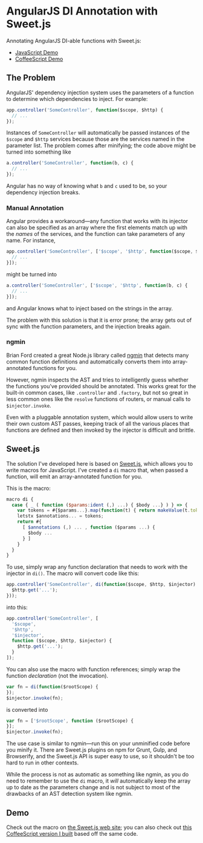 AngularJS DI Annotation with Sweet.js
=====================================

Annotating AngularJS DI-able functions with Sweet.js:

* [JavaScript Demo](http://bit.ly/1fSCVnw)
* [CoffeeScript Demo](http://binarymuse.github.io/angular-annotate-sweetjs/index.htm)

The Problem
-----------

AngularJS' dependency injection system uses the parameters of a function to determine which dependencies to inject. For example:

```javascript
app.controller('SomeController', function($scope, $http) {
  // ...
});
```

Instances of `SomeController` will automatically be passed instances of the `$scope` and `$http` services because those are the services named in the parameter list. The problem comes after minifying; the code above might be turned into something like

```javascript
a.controller('SomeController', function(b, c) {
  // ...
});
```

Angular has no way of knowing what `b` and `c` used to be, so your dependency injection breaks.

### Manual Annotation

Angular provides a workaround—any function that works with its injector can also be specified as an array where the first elements match up with the *names* of the services, and the function can take parameters of any name. For instance,

```javascript
app.controller('SomeController', ['$scope', '$http', function($scope, $http) {
  // ...
}]);
```

might be turned into

```javascript
a.controller('SomeController', ['$scope', '$http', function(b, c) {
  // ...
}]);
```

and Angular knows what to inject based on the strings in the array.

The problem with this solution is that it is error prone; the array gets out of sync with the function parameters, and the injection breaks again.

### ngmin

Brian Ford created a great Node.js library called [ngmin](https://github.com/btford/ngmin) that detects many common function definitions and automatically converts them into array-annotated functions for you.

However, ngmin inspects the AST and tries to intelligently guess whether the functions you've provided should be annotated. This works great for the built-in common cases, like `.controller` and `.factory`, but not so great in less common ones like the `resolve` functions of routers, or manual calls to `$injector.invoke`.

Even with a pluggable annotation system, which would allow users to write their own custom AST passes, keeping track of all the various places that functions are defined and then invoked by the injector is difficult and brittle.

Sweet.js
--------

The solution I've developed here is based on [Sweet.js](http://sweetjs.org/), which allows you to write macros for JavaScript. I've created a `di` macro that, when passed a function, will emit an array-annotated function for you.

This is the macro:

```javascript
macro di {
  case { _ ( function ($params:ident (,) ...) { $body ...} ) } => {
    var tokens = #{$params...}.map(function(t) { return makeValue(t.token.value, #{here}) });
    letstx $annotations... = tokens;
    return #{
      [ $annotations (,) ... , function ($params ...) {
        $body ...
      } ]
    }
  }
}
```

To use, simply wrap any function declaration that needs to work with the injector in `di()`. The macro will convert code like this:

```javascript
app.controller('SomeController', di(function($scope, $http, $injector) {
  $http.get('...');
}));
```

into this:

```javascript
app.controller('SomeController', [
  '$scope',
  '$http',
  '$injector',
  function ($scope, $http, $injector) {
    $http.get('...');
  }
]);
```

You can also use the macro with function references; simply wrap the function *declaration* (not the invocation).

```javascript
var fn = di(function($rootScope) {
});
$injector.invoke(fn);
```

is converted into

```javascript
var fn = ['$rootScope', function ($rootScope) {
}];
$injector.invoke(fn);
```

The use case is similar to ngmin—run this on your unminified code before you minify it. There are Sweet.js plugins on npm for Grunt, Gulp, and Browserify, and the Sweet.js API is super easy to use, so it shouldn't be too hard to run in other contexts.

While the process is not as automatic as something like ngmin, as you do need to remember to use the `di` macro, it *will* automatically keep the array up to date as the parameters change and is not subject to most of the drawbacks of an AST detection system like ngmin.

Demo
----

Check out the macro on [the Sweet.js web site](http://bit.ly/1fSCVnw); you can also check out [this CoffeeScript version I built](http://binarymuse.github.io/angular-annotate-sweetjs/index.htm) based off the same code.

